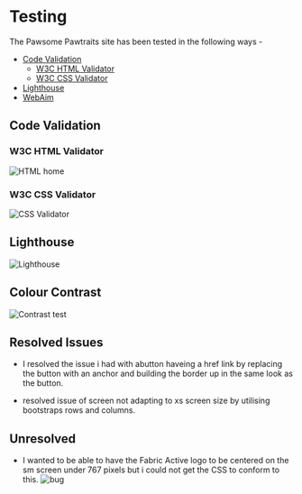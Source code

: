 # Testing 

The Pawsome Pawtraits site has been tested in the following ways -

- [Code Validation](#code-validation)
    - [W3C HTML Validator](#w3c-html-validator) 
    - [W3C CSS Validator](#w3c-css-validator)
- [Lighthouse](#lighthouse)
- [WebAim](#colour-contrast)


## Code Validation

### W3C HTML Validator
![HTML home](/assets/readme-images/HTLM%20home%20validator.png)


### W3C CSS Validator
![CSS Validator](/assets/readme-images/CSS%20validator.png)

## Lighthouse
![Lighthouse](/assets/readme-images/lighthouse.png)

## Colour Contrast

![Contrast test](/assets/readme-images/Colour%20check.png)

## Resolved Issues

+ I resolved the issue i had with abutton haveing a href link by replacing the button with an anchor and building the border up in the same look as the button.

+ resolved issue of screen not adapting to xs screen size by utilising bootstraps rows and columns.

## Unresolved

+ I wanted to be able to have the Fabric Active logo to be centered on the sm screen under 767 pixels but i could not get the CSS to conform to this.
![bug](/assets/readme-images/bugwith%20logo.png)